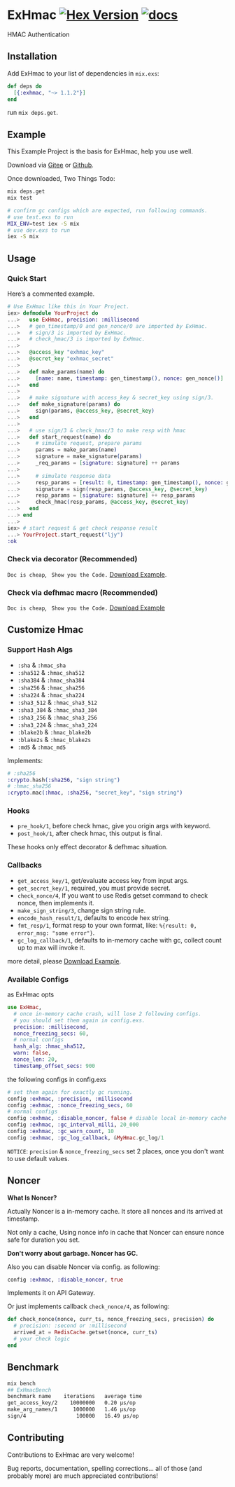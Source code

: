 # ExHmac  [![Hex Version](https://img.shields.io/hexpm/v/exhmac.svg)](https://hex.pm/packages/exhmac) [![docs](https://img.shields.io/badge/docs-hexpm-blue.svg)](https://hexdocs.pm/exhmac/)
HMAC Authentication
## Installation
Add ExHmac to your list of dependencies in `mix.exs`:
```elixir
def deps do
  [{:exhmac, "~> 1.1.2"}]
end
```
run `mix deps.get`.
## Example
This Example Project is the basis for ExHmac, help you use well. 

Download via [Gitee](https://gitee.com/lizhaochao/exhmac_example) or [Github](https://github.com/lizhaochao/exhmac_example).

Once downloaded, Two Things Todo: 

```bash
mix deps.get
mix test
```
```bash
# confirm gc configs which are expected, run following commands.
# use test.exs to run
MIX_ENV=test iex -S mix
# use dev.exs to run
iex -S mix
```
## Usage
### Quick Start
Here’s a commented example.
```elixir
# Use ExHmac like this in Your Project.
iex> defmodule YourProject do
...>   use ExHmac, precision: :millisecond
...>   # gen_timestamp/0 and gen_nonce/0 are imported by ExHmac.
...>   # sign/3 is imported by ExHmac.
...>   # check_hmac/3 is imported by ExHmac.
...>
...>   @access_key "exhmac_key"
...>   @secret_key "exhmac_secret"
...>
...>   def make_params(name) do
...>     [name: name, timestamp: gen_timestamp(), nonce: gen_nonce()]
...>   end
...>
...>   # make signature with access_key & secret_key using sign/3.
...>   def make_signature(params) do
...>     sign(params, @access_key, @secret_key)
...>   end
...>
...>   # use sign/3 & check_hmac/3 to make resp with hmac
...>   def start_request(name) do
...>     # simulate request, prepare params
...>     params = make_params(name)
...>     signature = make_signature(params)
...>     _req_params = [signature: signature] ++ params
...>
...>     # simulate response data
...>     resp_params = [result: 0, timestamp: gen_timestamp(), nonce: gen_nonce()]
...>     signature = sign(resp_params, @access_key, @secret_key)
...>     resp_params = [signature: signature] ++ resp_params
...>     check_hmac(resp_params, @access_key, @secret_key)
...>   end
...> end
...>
iex> # start request & get check response result
...> YourProject.start_request("ljy")
:ok
```
### Check via decorator (Recommended)
`Doc is cheap`, ` Show you the Code.` [Download Example](#example).

### Check via defhmac macro (Recommended)
`Doc is cheap`, ` Show you the Code.` [Download Example](#example)

## Customize Hmac
### Support Hash Algs
- `:sha` & `:hmac_sha`
- `:sha512` & `:hmac_sha512`
- `:sha384` & `:hmac_sha384`
- `:sha256` & `:hmac_sha256`
- `:sha224` & `:hmac_sha224`
- `:sha3_512` & `:hmac_sha3_512`
- `:sha3_384` & `:hmac_sha3_384`
- `:sha3_256` & `:hmac_sha3_256`
- `:sha3_224` & `:hmac_sha3_224`
- `:blake2b` & `:hmac_blake2b`
- `:blake2s` & `:hmac_blake2s`
- `:md5` & `:hmac_md5`

Implements:
```elixir
# :sha256
:crypto.hash(:sha256, "sign string")
# :hmac_sha256
:crypto.mac(:hmac, :sha256, "secret_key", "sign string")
```

### Hooks
- `pre_hook/1`, before check hmac, give you origin args with keyword.
- `post_hook/1`, after check hmac, this output is final.

These hooks only effect decorator & defhmac situation.

### Callbacks
- `get_access_key/1`, get/evaluate access key from input args.
- `get_secret_key/1`, required, you must provide secret.
- `check_nonce/4`, If you want to use Redis getset command to check nonce, then implements it.
- `make_sign_string/3`, change sign string rule.
- `encode_hash_result/1`, defaults to encode hex string.
- `fmt_resp/1`, format resp to your own format, like: `%{result: 0, error_msg: "some error"}`.
- `gc_log_callback/1`, defaults to in-memory cache with gc, collect count up to max will invoke it.

more detail, please [Download Example](#example).

### Available Configs
as ExHmac opts
```elixir
use ExHmac,
  # once in-memory cache crash, will lose 2 following configs.
  # you should set them again in config.exs.
  precision: :millisecond,
  nonce_freezing_secs: 60,
  # normal configs
  hash_alg: :hmac_sha512,
  warn: false,
  nonce_len: 20,
  timestamp_offset_secs: 900
```
the following configs in config.exs
```elixir
# set them again for exactly gc running.
config :exhmac, :precision, :millisecond
config :exhmac, :nonce_freezing_secs, 60
# normal configs
config :exhmac, :disable_noncer, false # disable local in-memory cache
config :exhmac, :gc_interval_milli, 20_000
config :exhmac, :gc_warn_count, 10
config :exhmac, :gc_log_callback, &MyHmac.gc_log/1
```
`NOTICE`: `precision` & `nonce_freezing_secs` set 2 places, once you don't want to use default values.
## Noncer
**What Is Noncer?**

Actually Noncer is a in-memory cache. It store all nonces and its arrived at timestamp. 

Not only a cache, Using nonce info in cache that Noncer can ensure nonce safe for duration you set.

**Don't worry about garbage. Noncer has GC.**

Also you can disable Noncer via config. as following:
```elixir
config :exhmac, :disable_noncer, true
```
Implements it on API Gateway.

Or just implements callback `check_nonce/4`, as following:

```elixir
def check_nonce(nonce, curr_ts, nonce_freezing_secs, precision) do
  # precision: :second or :millisecond
  arrived_at = RedisCache.getset(nonce, curr_ts)
  # your check logic
end
```
## Benchmark
```bash
mix bench
## ExHmacBench
benchmark name    iterations   average time 
get_access_key/2    10000000   0.20 µs/op
make_arg_names/1     1000000   1.46 µs/op
sign/4                100000   16.49 µs/op
```

## Contributing
Contributions to ExHmac are very welcome!

Bug reports, documentation, spelling corrections... all of those (and probably more) are much appreciated contributions!

